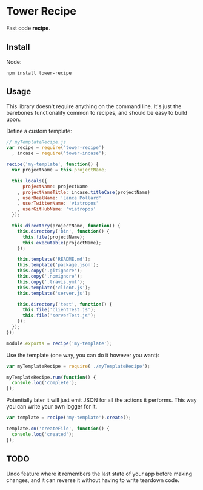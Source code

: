 # Tower Recipe

Fast code **recipe**.

## Install

Node:

```
npm install tower-recipe
```

## Usage

This library doesn't require anything on the command line. It's just the barebones functionality common to recipes, and should be easy to build upon.

Define a custom template:

``` javascript
// myTemplateRecipe.js
var recipe = require('tower-recipe')
  , incase = require('tower-incase');

recipe('my-template', function() {
  var projectName = this.projectName;

  this.locals({
      projectName: projectName
    , projectNameTitle: incase.titleCase(projectName)
    , userRealName: 'Lance Pollard'
    , userTwitterName: 'viatropos'
    , userGitHubName: 'viatropos'
  });

  this.directory(projectName, function() {
    this.directory('bin', function() {
      this.file(projectName);
      this.executable(projectName);
    });

    this.template('README.md');
    this.template('package.json');
    this.copy('.gitignore');
    this.copy('.npmignore');
    this.copy('.travis.yml');
    this.template('client.js');
    this.template('server.js');

    this.directory('test', function() {
      this.file('clientTest.js');
      this.file('serverTest.js');
    });
  });
});

module.exports = recipe('my-template');
```

Use the template (one way, you can do it however you want):

``` javascript
var myTemplateRecipe = require('./myTemplateRecipe');

myTemplateRecipe.run(function() {
  console.log('complete');
});
```

Potentially later it will just emit JSON for all the actions it performs. This way you can write your own logger for it.

``` javascript
var template = recipe('my-template').create();

template.on('createFile', function() {
  console.log('created');
});
```

## TODO

Undo feature where it remembers the last state of your app before making changes, and it can reverse it without having to write teardown code.
